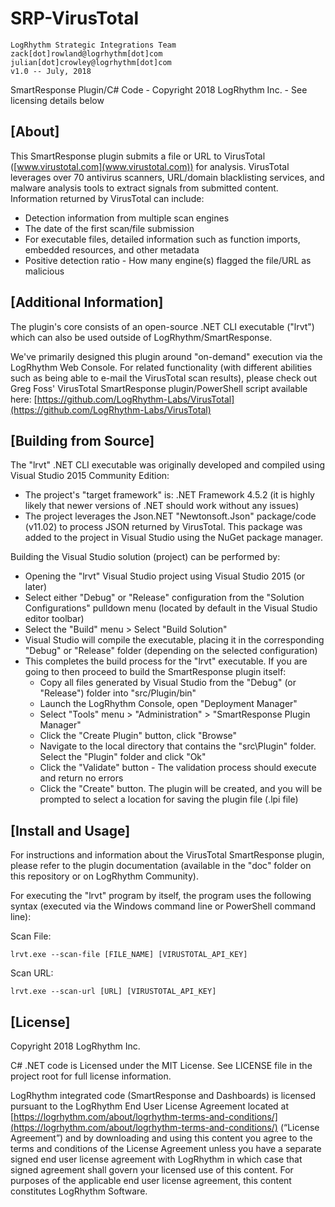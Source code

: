 # SRP-VirusTotal
```
LogRhythm Strategic Integrations Team
zack[dot]rowland@logrhythm[dot]com
julian[dot]crowley@logrhythm[dot]com
v1.0 -- July, 2018
```
SmartResponse Plugin/C# Code - Copyright 2018 LogRhythm Inc. - See licensing details below

## [About]

This SmartResponse plugin submits a file or URL to VirusTotal ([www.virustotal.com](www.virustotal.com)) for analysis. VirusTotal leverages over 70 antivirus scanners, URL/domain blacklisting services, and malware analysis tools to extract signals from submitted content. Information returned by VirusTotal can include:

  * Detection information from multiple scan engines
  * The date of the first scan/file submission
  * For executable files, detailed information such as function imports, embedded resources, and other metadata
  * Positive detection ratio - How many engine(s) flagged the file/URL as malicious

## [Additional Information]

The plugin's core consists of an open-source .NET CLI executable ("lrvt") which can also be used outside of LogRhythm/SmartResponse.

We've primarily designed this plugin around "on-demand" execution via the LogRhythm Web Console. For related functionality (with different abilities such as being able to e-mail the VirusTotal scan results), please check out Greg Foss' VirusTotal SmartResponse plugin/PowerShell script available here: [https://github.com/LogRhythm-Labs/VirusTotal](https://github.com/LogRhythm-Labs/VirusTotal)

## [Building from Source]

The "lrvt" .NET CLI executable was originally developed and compiled using Visual Studio 2015 Community Edition:
  * The project's "target framework" is: .NET Framework 4.5.2 (it is highly likely that newer versions of .NET should work without any issues)
  * The project leverages the Json.NET "Newtonsoft.Json" package/code (v11.02) to process JSON returned by VirusTotal. This package was added to the project in Visual Studio using the NuGet package manager.

Building the Visual Studio solution (project) can be performed by:
  * Opening the "lrvt" Visual Studio project using Visual Studio 2015 (or later)
  * Select either "Debug" or "Release" configuration from the "Solution Configurations" pulldown menu (located by default in the Visual Studio editor toolbar)
  * Select the "Build" menu > Select "Build Solution"
  * Visual Studio will compile the executable, placing it in the corresponding "Debug" or "Release" folder (depending on the selected configuration)
  * This completes the build process for the "lrvt" executable. If you are going to then proceed to build the SmartResponse plugin itself:
    * Copy all files generated by Visual Studio from the "Debug" (or "Release") folder into "src/Plugin/bin"
    * Launch the LogRhythm Console, open "Deployment Manager"
    * Select "Tools" menu > "Administration" > "SmartResponse Plugin Manager"
    * Click the "Create Plugin" button, click "Browse"
    * Navigate to the local directory that contains the "src\Plugin" folder. Select the "Plugin" folder and click "Ok"
    * Click the "Validate" button - The validation process should execute and return no errors
    * Click the "Create" button. The plugin will be created, and you will be prompted to select a location for saving the plugin file (.lpi file)

## [Install and Usage]

For instructions and information about the VirusTotal SmartResponse plugin, please refer to the plugin documentation (available in the "doc" folder on this repository or on LogRhythm Community).

For executing the "lrvt" program by itself, the program uses the following syntax (executed via the Windows command line or PowerShell command line):

Scan File:

`lrvt.exe --scan-file [FILE_NAME] [VIRUSTOTAL_API_KEY]`

Scan URL:

`lrvt.exe --scan-url [URL] [VIRUSTOTAL_API_KEY]`

## [License]

Copyright 2018 LogRhythm Inc.   

C# .NET code is Licensed under the MIT License. See LICENSE file in the project root for full license information.

LogRhythm integrated code (SmartResponse and Dashboards) is licensed pursuant to the LogRhythm End User License Agreement located at [https://logrhythm.com/about/logrhythm-terms-and-conditions/](https://logrhythm.com/about/logrhythm-terms-and-conditions/) (“License Agreement”) and by downloading and using this content you agree to the terms and conditions of the License Agreement unless you have a separate signed end user license agreement with LogRhythm in which case that signed agreement shall govern your licensed use of this content. For purposes of the applicable end user license agreement, this content constitutes LogRhythm Software.